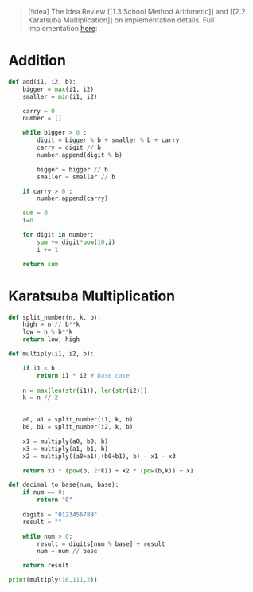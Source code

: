 
> [!idea] The Idea
> Review [[1.3 School Method Arithmetic]] and [[2.2 Karatsuba Multiplication]] on implementation details. Full implementation [here](https://github.com/santiagosayshey/ADSA-S1-2024/blob/assignment1/main.py): 
> 

# Addition

```python
def add(i1, i2, b):
    bigger = max(i1, i2)
    smaller = min(i1, i2)

    carry = 0
    number = []

    while bigger > 0 :
        digit = bigger % b + smaller % b + carry
        carry = digit // b
        number.append(digit % b)

        bigger = bigger // b
        smaller = smaller // b

    if carry > 0 :
        number.append(carry)

    sum = 0
    i=0

    for digit in number:
        sum += digit*pow(10,i)
        i += 1

    return sum
```

# Karatsuba Multiplication

```python
def split_number(n, k, b):
    high = n // b**k
    low = n % b**k
    return low, high

def multiply(i1, i2, b):

    if i1 < b :
        return i1 * i2 # base case
    
    n = max(len(str(i1)), len(str(i2)))
    k = n // 2
    

    a0, a1 = split_number(i1, k, b) 
    b0, b1 = split_number(i2, k, b)

    x1 = multiply(a0, b0, b)
    x3 = multiply(a1, b1, b)
    x2 = multiply((a0+a1),(b0+b1), b) - x1 - x3

    return x3 * (pow(b, 2*k)) + x2 * (pow(b,k)) + x1

def decimal_to_base(num, base):
    if num == 0:
        return "0"
    
    digits = "0123456789"
    result = ""

    while num > 0:
        result = digits[num % base] + result
        num = num // base

    return result

print(multiply(10,111,2))
```

